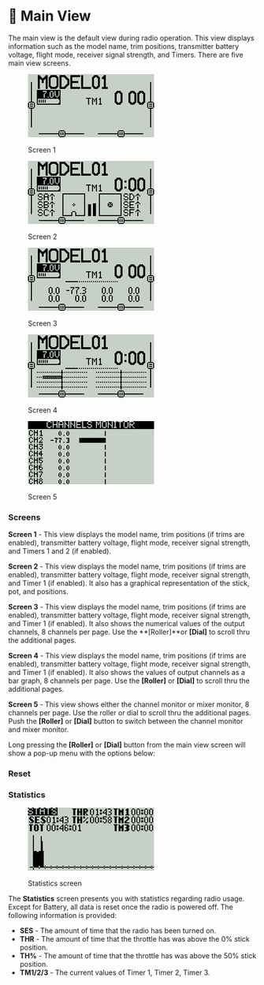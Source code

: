 # 🚧 Main View

The main view is the default view during radio operation. This view displays information such as the model name, trim positions, transmitter battery voltage, flight mode, receiver signal strength, and Timers. There are five main view screens.

<div>

<figure><img src="../../.gitbook/assets/bwview1.png" alt=""><figcaption><p>Screen 1</p></figcaption></figure>

 

<figure><img src="../../.gitbook/assets/bwview2.png" alt=""><figcaption><p>Screen 2</p></figcaption></figure>

 

<figure><img src="../../.gitbook/assets/bwview3.png" alt=""><figcaption><p>Screen 3</p></figcaption></figure>

</div>

<div>

<figure><img src="../../.gitbook/assets/bwview4.png" alt=""><figcaption><p>Screen 4</p></figcaption></figure>

 

<figure><img src="../../.gitbook/assets/bwview5.png" alt=""><figcaption><p>Screen 5</p></figcaption></figure>

</div>

### Screens

**Screen 1** - This view displays the model name, trim positions (if trims are enabled), transmitter battery voltage, flight mode, receiver signal strength, and Timers 1 and 2 (if enabled).

**Screen 2** - This view displays the model name, trim positions (if trims are enabled), transmitter battery voltage, flight mode, receiver signal strength, and Timer 1 (if enabled). It also has a graphical representation of the stick, pot, and positions.

**Screen 3** - This view displays the model name, trim positions (if trims are enabled), transmitter battery voltage, flight mode, receiver signal strength, and Timer 1 (if enabled). It also shows the numerical values of the output channels, 8 channels per page. Use the **\[Roller]**or **\[Dial]** to scroll thru the additional pages.&#x20;

**Screen 4** - This view displays the model name, trim positions (if trims are enabled), transmitter battery voltage, flight mode, receiver signal strength, and Timer 1 (if enabled). It also shows the values of output channels as a bar graph, 8 channels per page. Use the **\[Roller]** or **\[Dial]** to scroll thru the additional pages.&#x20;

**Screen 5** - This view shows either the channel monitor or mixer monitor, 8 channels per page. Use the roller or dial to scroll thru the additional pages. Push the **\[Roller]** or **\[Dial]** button to switch between the channel monitor and mixer monitor.

Long pressing the **\[Roller]** or **\[Dial]** button from the main view screen will show a pop-up menu with the options below:

### Reset



### Statistics

<figure><img src="../../.gitbook/assets/bwstats.png" alt=""><figcaption><p>Statistics screen</p></figcaption></figure>

The **Statistics** screen presents you with statistics regarding radio usage. Except for Battery, all data is reset once the radio is powered off. The following information is provided:

* **SES** - The amount of time that the radio has been turned on.&#x20;
* **THR**  - The amount of time that the throttle has was above the 0% stick position.
* **TH%** - The amount of time that the throttle has was above the 50% stick position.
* **TM1/2/3** - The current values of Timer 1, Timer 2, Timer 3.
